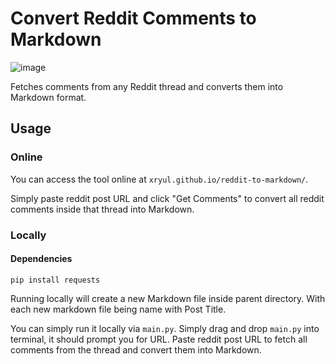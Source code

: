 # Convert Reddit Comments to Markdown

![image](https://github.com/xRyul/reddit-to-markdown/assets/47340038/9469633c-a2be-44e2-a3ea-7095a8a00b4e)


Fetches comments from any Reddit thread and converts them into Markdown format. 

## Usage

### Online

You can access the tool online at `xryul.github.io/reddit-to-markdown/`.

Simply paste reddit post URL and click "Get Comments" to convert all reddit comments inside that thread into Markdown. 

### Locally
#### Dependencies
```
pip install requests
```

Running locally will create a new Markdown file inside parent directory. With each new markdown file being name with Post Title.

You can simply run it locally via `main.py`. Simply drag and drop `main.py` into terminal, it should prompt you for URL. Paste reddit post URL to fetch all comments from the thread and convert them into Markdown.
